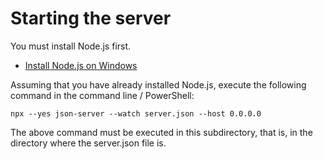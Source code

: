 
# Starting the server

You must install Node.js first.

 - [Install Node.js on Windows](https://youtu.be/gLHLohf2jEs)

Assuming that you have already installed Node.js,
execute the following command in the command line / PowerShell:

    npx --yes json-server --watch server.json --host 0.0.0.0

The above command must be executed in this subdirectory, that is,
in the directory where the server.json file is.
